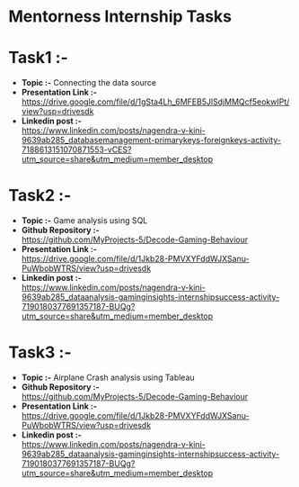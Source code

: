 # Mentorness Internship Tasks

# Task1 :-                                                                                                                             
* **Topic :-**      Connecting the data source                                                                                                                         
* **Presentation Link :-**                                                                                                                                                 
  https://drive.google.com/file/d/1gSta4Lh_6MFEB5JlSdjMMQcf5eokwIPt/view?usp=drivesdk                                                                                                    
* **Linkedin post :-**                                                                                                                                                                            
  https://www.linkedin.com/posts/nagendra-v-kini-9639ab285_databasemanagement-primarykeys-foreignkeys-activity-7188613151070871553-vCES?utm_source=share&utm_medium=member_desktop

# Task2 :-
* **Topic :-**      Game analysis using SQL
* **Github Repository :-**                                                                                                                                                                 
  https://github.com/MyProjects-5/Decode-Gaming-Behaviour                                                                                                                                                            
* **Presentation Link :-**                                                                                                        
  https://drive.google.com/file/d/1Jkb28-PMVXYFddWJXSanu-PuWbobWTRS/view?usp=drivesdk                                                                                
* **Linkedin post :-**                                                                 
  https://www.linkedin.com/posts/nagendra-v-kini-9639ab285_dataanalysis-gaminginsights-internshipsuccess-activity-7190180377691357187-BUQg?utm_source=share&utm_medium=member_desktop                                                                                                                
# Task3 :-
* **Topic :-**      Airplane Crash analysis using Tableau
* **Github Repository :-**                                                                                                                                                                 
  https://github.com/MyProjects-5/Decode-Gaming-Behaviour                                                                                                                                                            
* **Presentation Link :-**                                                                                                        
  https://drive.google.com/file/d/1Jkb28-PMVXYFddWJXSanu-PuWbobWTRS/view?usp=drivesdk                                                                                
* **Linkedin post :-**                                                                 
  https://www.linkedin.com/posts/nagendra-v-kini-9639ab285_dataanalysis-gaminginsights-internshipsuccess-activity-7190180377691357187-BUQg?utm_source=share&utm_medium=member_desktop                                  
